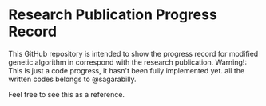 # Research Publication Progress Record

This GitHub repository is intended to show the progress record for modified genetic algorithm in correspond with the research publication.
Warning!: This is just a code progress, it hasn't been fully implemented yet.
all the written codes belongs to @sagarabilly.

Feel free to see this as a reference. 
